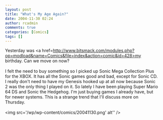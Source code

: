 ```yaml
---
layout: post
title: "What's My Age Again?"
date: 2004-11-30 02:24
author: rcadmin
comments: true
categories: [Comics]
tags: []
---
```

Yesterday was <a href=http://www.bitsmack.com/modules.php?op=modload&name=Comics&file=index&action=comic&id=428>my birthday.</a> Can we move on now?<br />
<br />
I felt the need to buy something so I picked up Sonic Mega Collection Plus for the XBOX. It has all the Sonic games good and bad, except for Sonic CD. I really don't need to have my Genesis hooked up at all now because Sonic 2 was the only thing I played on it. So lately I have been playing Super Mario 64 DS and Sonic the Hedgehog. I'm just buying games I already have, but for newer systems. This is a strange trend that I'll discuss more on Thursday.<Br><br><!--more--><img src='/wp/wp-content/comics/20041130.png' alt'' />
